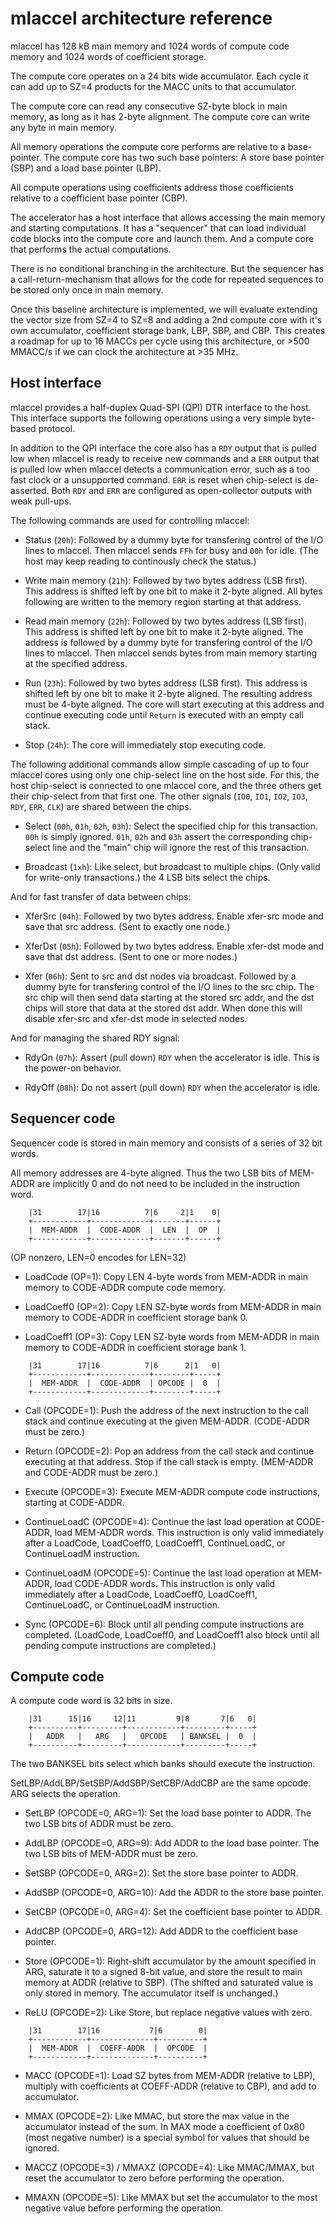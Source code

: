 mlaccel architecture reference
==============================

mlaccel has 128 kB main memory and 1024 words of compute code memory and
1024 words of coefficient storage.

The compute core operates on a 24 bits wide accumulator. Each cycle it can
add up to SZ=4 products for the MACC units to that accumulator.

The compute core can read any consecutive SZ-byte block in main memory, as long
as it has 2-byte alignment. The compute core can write any byte in main memory.

All memory operations the compute core performs are relative to a base-pointer.
The compute core has two such base pointers: A store base pointer (SBP) and a
load base pointer (LBP).

All compute operations using coefficients address those coefficients relative
to a coefficient base pointer (CBP).

The accelerator has a host interface that allows accessing the main memory and
starting computations. It has a "sequencer" that can load individual code
blocks into the compute core and launch them. And a compute core that performs
the actual computations.

There is no conditional branching in the architecture. But the sequencer has
a call-return-mechanism that allows for the code for repeated sequences to be
stored only once in main memory.

Once this baseline architecture is implemented, we will evaluate extending
the vector size from SZ=4 to SZ=8 and adding a 2nd compute core with it's own
accumulator, coefficient storage bank, LBP, SBP, and CBP. This creates a
roadmap for up to 16 MACCs per cycle using this architecture, or >500 MMACC/s
if we can clock the architecture at >35 MHz.


Host interface
-------------

mlaccel provides a half-duplex Quad-SPI (QPI) DTR interface to the host. This
interface supports the following operations using a very simple byte-based
protocol.

In addition to the QPI interface the core also has a `RDY` output that is
pulled low when mlaccel is ready to receive new commands and a `ERR` output
that is pulled low when mlaccel detects a communication error, such as a too
fast clock or a unsupported command. `ERR` is reset when chip-select is de-asserted.
Both `RDY` and `ERR` are configured as open-collector outputs with weak pull-ups.

The following commands are used for controlling mlaccel:

- Status (`20h`): Followed by a dummy byte for transfering control of the I/O
lines to mlaccel. Then mlaccel sends `FFh` for busy and `00h` for idle. (The
host may keep reading to continously check the status.)

- Write main memory (`21h`): Followed by two bytes address (LSB first). This
address is shifted left by one bit to make it 2-byte aligned. All bytes following
are written to the memory region starting at that address.

- Read main memory (`22h`): Followed by two bytes address (LSB first). This
address is shifted left by one bit to make it 2-byte aligned. The address
is followed by a dummy byte for transfering control of the I/O lines to
mlaccel. Then mlaccel sends bytes from main memory starting at the specified
address.

- Run (`23h`): Followed by two bytes address (LSB first). This address is
shifted left by one bit to make it 2-byte aligned. The resulting address must
be 4-byte aligned. The core will start executing at this address and continue
executing code until `Return` is executed with an empty call stack.

- Stop (`24h`): The core will immediately stop executing code.

The following additional commands allow simple cascading of up to four mlaccel
cores using only one chip-select line on the host side. For this, the host
chip-select is connected to one mlaccel core, and the three others get their
chip-select from that first one. The other signals (`IO0`, `IO1`, `IO2`,
`IO3`, `RDY`, `ERR`, `CLK`) are shared between the chips.

- Select (`00h`, `01h`, `02h`, `03h`): Select the specified chip for this
transaction. `00h` is simply ignored. `01h`, `02h` and `03h` assert the
corresponding chip-select line and the "main" chip will ignore the rest
of this transaction.

- Broadcast (`1xh`): Like select, but broadcast to multiple chips. (Only
valid for write-only transactions.) the 4 LSB bits select the chips.

And for fast transfer of data between chips:

- XferSrc (`04h`): Followed by two bytes address. Enable xfer-src mode and
save that src address. (Sent to exactly one node.)

- XferDst (`05h`): Followed by two bytes address. Enable xfer-dst mode and
save that dst address. (Sent to one or more nodes.)

- Xfer (`06h`): Sent to src and dst nodes via broadcast. Followed by a dummy
byte for transfering control of the I/O lines to the src chip. The src chip
will then send data starting at the stored src addr, and the dst chips will
store that data at the stored dst addr. When done this will disable xfer-src
and xfer-dst mode in selected nodes.

And for managing the shared RDY signal:

- RdyOn (`07h`): Assert (pull down) `RDY` when the accelerator is idle.
This is the power-on behavior.

- RdyOff (`08h`): Do not assert (pull down) `RDY` when the accelerator is idle.


Sequencer code
--------------

Sequencer code is stored in main memory and consists of a series of 32 bit words.

All memory addresses are 4-byte aligned. Thus the two LSB bits of MEM-ADDR
are implicitly 0 and do not need to be included in the instruction word.

```
    |31        17|16          7|6     2|1    0|
    +------------+-------------+-------+------+
    |  MEM-ADDR  |  CODE-ADDR  |  LEN  |  OP  |
    +------------+-------------+-------+------+
```

(OP nonzero, LEN=0 encodes for LEN=32)

- LoadCode (OP=1): Copy LEN 4-byte words from MEM-ADDR in main memory to CODE-ADDR
compute code memory.

- LoadCoeff0 (OP=2): Copy LEN SZ-byte words from MEM-ADDR in main memory to
CODE-ADDR in coefficient storage bank 0.

- LoadCoeff1 (OP=3): Copy LEN SZ-byte words from MEM-ADDR in main memory to
CODE-ADDR in coefficient storage bank 1.

```
    |31        17|16          7|6      2|1   0|
    +------------+-------------+--------+-----+
    |  MEM-ADDR  |  CODE-ADDR  | OPCODE |  0  |
    +------------+-------------+--------+-----+
```

- Call (OPCODE=1): Push the address of the next instruction to the call stack and continue
executing at the given MEM-ADDR. (CODE-ADDR must be zero.)

- Return (OPCODE=2): Pop an address from the call stack and continue executing at that
address. Stop if the call stack is empty. (MEM-ADDR and CODE-ADDR must be zero.)

- Execute (OPCODE=3): Execute MEM-ADDR compute code instructions, starting at CODE-ADDR.

- ContinueLoadC (OPCODE=4): Continue the last load operation at CODE-ADDR, load MEM-ADDR words.
This instruction is only valid immediately after a LoadCode, LoadCoeff0, LoadCoeff1, ContinueLoadC, or ContinueLoadM instruction.

- ContinueLoadM (OPCODE=5): Continue the last load operation at MEM-ADDR, load CODE-ADDR words.
This instruction is only valid immediately after a LoadCode, LoadCoeff0, LoadCoeff1, ContinueLoadC, or ContinueLoadM instruction.

- Sync (OPCODE=6): Block until all pending compute instructions are completed.
(LoadCode, LoadCoeff0, and LoadCoeff1 also block until all pending compute instructions are completed.)


Compute code
------------

A compute code word is 32 bits in size.

```
    |31      15|16     12|11         9|8       7|6   0|
    +----------+---------+------------+---------+-----+
    |   ADDR   |   ARG   |   OPCODE   | BANKSEL |  0  |
    +----------+---------+------------+---------+-----+
```

The two BANKSEL bits select which banks should execute the instruction.

SetLBP/AddLBP/SetSBP/AddSBP/SetCBP/AddCBP are the same opcode. ARG selects the operation.

- SetLBP (OPCODE=0, ARG=1): Set the load base pointer to ADDR.
The two LSB bits of ADDR must be zero.

- AddLBP (OPCODE=0, ARG=9): Add ADDR to the load base pointer.
The two LSB bits of MEM-ADDR must be zero.

- SetSBP (OPCODE=0, ARG=2): Set the store base pointer to ADDR.

- AddSBP (OPCODE=0, ARG=10): Add the ADDR to the store base pointer.

- SetCBP (OPCODE=0, ARG=4): Set the coefficient base pointer to ADDR.

- AddCBP (OPCODE=0, ARG=12): Add ADDR to the coefficient base pointer.

- Store (OPCODE=1): Right-shift accumulator by the amount specified in ARG,
saturate it to a signed 8-bit value, and store the result to main memory at ADDR
(relative to SBP). (The shifted and saturated value is only stored in memory.
The accumulator itself is unchanged.)

- ReLU (OPCODE=2): Like Store, but replace negative values with zero.

```
    |31        17|16           7|6        0|
    +------------+--------------+----------+
    |  MEM-ADDR  |  COEFF-ADDR  |  OPCODE  |
    +------------+--------------+----------+
```

- MACC (OPCODE=1): Load SZ bytes from MEM-ADDR (relative to LBP), multiply with
coefficients at COEFF-ADDR (relative to CBP), and add to accumulator.

- MMAX (OPCODE=2): Like MMAC, but store the max value in the accumulator instead of the sum.
In MAX mode a coefficient of 0x80 (most negative number) is a special symbol for
values that should be ignored.

- MACCZ (OPCODE=3) / MMAXZ (OPCODE=4): Like MMAC/MMAX, but reset the accumulator to zero before
performing the operation.

- MMAXN (OPCODE=5): Like MMAX but set the accumulator to the most negative value
before performing the operation.
